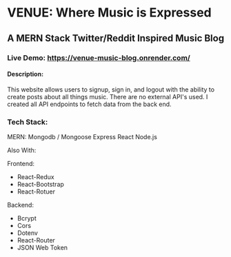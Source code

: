 # VENUE: Where Music is Expressed
## A MERN Stack Twitter/Reddit Inspired Music Blog

### Live Demo: https://venue-music-blog.onrender.com/

#### Description:
This website allows users to signup, sign in, and logout with the ability to create posts about all things music. There are no external API's used. I created all API endpoints to fetch data from the back end.

### Tech Stack:
MERN:
Mongodb / Mongoose
Express
React
Node.js

Also With:

Frontend:
* React-Redux
* React-Bootstrap
* React-Rotuer

Backend:
* Bcrypt
* Cors
* Dotenv
* React-Router
* JSON Web Token


 
